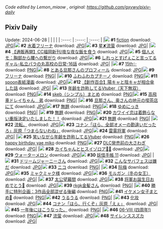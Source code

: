 *Code edited by Lemon_miaow , original: https://github.com/gxywy/pixiv-daily*
## Pixiv Daily 
Update: 2024-06-28
|      |      |      |
| :----: | :----: | :----: |
|![](https://pximg.lemonmiaow.xyz/c/240x480/img-master/img/2024/06/26/00/00/11/119974313_p0_master1200.jpg) **#1** [fiction](https://www.pixiv.net/artworks/119974313) download: [JPG](https://pximg.lemonmiaow.xyz/img-original/img/2024/06/26/00/00/11/119974313_p0.jpg)|![](https://pximg.lemonmiaow.xyz/c/240x480/img-master/img/2024/06/26/00/00/29/119974390_p0_master1200.jpg) **#2** [水着フリーナ](https://www.pixiv.net/artworks/119974390) download: [JPG](https://pximg.lemonmiaow.xyz/img-original/img/2024/06/26/00/00/29/119974390_p0.jpg)|![](https://pximg.lemonmiaow.xyz/c/240x480/img-master/img/2024/06/26/13/13/18/119986413_p0_master1200.jpg) **#3** [星✘流萤](https://www.pixiv.net/artworks/119986413) download: [JPG](https://pximg.lemonmiaow.xyz/img-original/img/2024/06/26/13/13/18/119986413_p0.jpg)|
|![](https://pximg.lemonmiaow.xyz/c/240x480/img-master/img/2024/06/26/18/48/05/119992270_p0_master1200.jpg) **#4** [【通販再開】CC福岡新刊/夜な夜な飯を食う](https://www.pixiv.net/artworks/119992270) download: [JPG](https://pximg.lemonmiaow.xyz/img-original/img/2024/06/26/18/48/05/119992270_p0.jpg)|![](https://pximg.lemonmiaow.xyz/c/240x480/img-master/img/2024/06/27/06/00/08/120008832_p0_master1200.jpg) **#5** [個人メモ：胸部から腰への繋がり](https://www.pixiv.net/artworks/120008832) download: [JPG](https://pximg.lemonmiaow.xyz/img-original/img/2024/06/27/06/00/08/120008832_p0.jpg)|![](https://pximg.lemonmiaow.xyz/c/240x480/img-master/img/2024/06/27/00/00/06/120002629_p0_master1200.jpg) **#6** [しれっとすげぇこと言ってるギャル-私立パラの丸高校の日常-16話](https://www.pixiv.net/artworks/120002629) download: [JPG](https://pximg.lemonmiaow.xyz/img-original/img/2024/06/27/00/00/06/120002629_p0.jpg)|
|![](https://pximg.lemonmiaow.xyz/c/240x480/img-master/img/2024/06/26/00/00/24/119974375_p0_master1200.jpg) **#7** [15th✨](https://www.pixiv.net/artworks/119974375) download: [PNG](https://pximg.lemonmiaow.xyz/img-original/img/2024/06/26/00/00/24/119974375_p0.png)|![](https://pximg.lemonmiaow.xyz/c/240x480/img-master/img/2024/06/26/00/05/33/119974799_p0_master1200.jpg) **#8** [とある旦那さんのプロフィール](https://www.pixiv.net/artworks/119974799) download: [JPG](https://pximg.lemonmiaow.xyz/img-original/img/2024/06/26/00/05/33/119974799_p0.jpg)|![](https://pximg.lemonmiaow.xyz/c/240x480/img-master/img/2024/06/26/00/03/31/119974677_p0_master1200.jpg) **#9** [フリーナ](https://www.pixiv.net/artworks/119974677) download: [PNG](https://pximg.lemonmiaow.xyz/img-original/img/2024/06/26/00/03/31/119974677_p0.png)|
|![](https://pximg.lemonmiaow.xyz/c/240x480/img-master/img/2024/06/26/20/30/01/119995026_p0_master1200.jpg) **#10** [ふわふわカプチーノ](https://www.pixiv.net/artworks/119995026) download: [PNG](https://pximg.lemonmiaow.xyz/img-original/img/2024/06/26/20/30/01/119995026_p0.png)|![](https://pximg.lemonmiaow.xyz/c/240x480/img-master/img/2024/06/26/20/13/02/119994547_p0_master1200.jpg) **#11** [spoon表紙漫画](https://www.pixiv.net/artworks/119994547) download: [JPG](https://pximg.lemonmiaow.xyz/img-original/img/2024/06/26/20/13/02/119994547_p0.jpg)|![](https://pximg.lemonmiaow.xyz/c/240x480/img-master/img/2024/06/26/19/00/08/119992574_p0_master1200.jpg) **#12** [【創作百合】陽キャと陰キャが相合傘した話](https://www.pixiv.net/artworks/119992574) download: [JPG](https://pximg.lemonmiaow.xyz/img-original/img/2024/06/26/19/00/08/119992574_p0.jpg)|
|![](https://pximg.lemonmiaow.xyz/c/240x480/img-master/img/2024/06/26/21/11/37/119996440_p0_master1200.jpg) **#13** [年齢を詐称してるVtuber（天下無双）](https://www.pixiv.net/artworks/119996440) download: [PNG](https://pximg.lemonmiaow.xyz/img-original/img/2024/06/26/21/11/37/119996440_p0.png)|![](https://pximg.lemonmiaow.xyz/c/240x480/img-master/img/2024/06/27/14/19/39/120015529_p0_master1200.jpg) **#14** [skeb（シンプル）まとめ](https://www.pixiv.net/artworks/120015529) download: [PNG](https://pximg.lemonmiaow.xyz/img-original/img/2024/06/27/14/19/39/120015529_p0.png)|![](https://pximg.lemonmiaow.xyz/c/240x480/img-master/img/2024/06/26/09/35/47/119983369_p0_master1200.jpg) **#15** [高飛車ドレイちゃん　弟](https://www.pixiv.net/artworks/119983369) download: [PNG](https://pximg.lemonmiaow.xyz/img-original/img/2024/06/26/09/35/47/119983369_p0.png)|
|![](https://pximg.lemonmiaow.xyz/c/240x480/img-master/img/2024/06/27/00/30/21/120002758_p0_master1200.jpg) **#16** [旦那さん、奥さんの地元の喫茶店にて](https://www.pixiv.net/artworks/120002758) download: [JPG](https://pximg.lemonmiaow.xyz/img-original/img/2024/06/27/00/30/21/120002758_p0.jpg)|![](https://pximg.lemonmiaow.xyz/c/240x480/img-master/img/2024/06/27/16/12/42/120017267_p0_master1200.jpg) **#17** [無題](https://www.pixiv.net/artworks/120017267) download: [PNG](https://pximg.lemonmiaow.xyz/img-original/img/2024/06/27/16/12/42/120017267_p0.png)|![](https://pximg.lemonmiaow.xyz/c/240x480/img-master/img/2024/06/26/01/08/49/119974743_p0_master1200.jpg) **#18** [ゆめにっき](https://www.pixiv.net/artworks/119974743) download: [PNG](https://pximg.lemonmiaow.xyz/img-original/img/2024/06/26/01/08/49/119974743_p0.png)|
|![](https://pximg.lemonmiaow.xyz/c/240x480/img-master/img/2024/06/27/16/13/23/120017282_p0_master1200.jpg) **#19** [無題](https://www.pixiv.net/artworks/120017282) download: [PNG](https://pximg.lemonmiaow.xyz/img-original/img/2024/06/27/16/13/23/120017282_p0.png)|![](https://pximg.lemonmiaow.xyz/c/240x480/img-master/img/2024/06/26/17/13/17/119990168_p0_master1200.jpg) **#20** [カワイイ恋は着飾らない重版決定いたしました！！](https://www.pixiv.net/artworks/119990168) download: [JPG](https://pximg.lemonmiaow.xyz/img-original/img/2024/06/26/17/13/17/119990168_p0.jpg)|![](https://pximg.lemonmiaow.xyz/c/240x480/img-master/img/2024/06/27/16/11/18/120017249_p0_master1200.jpg) **#21** [無題](https://www.pixiv.net/artworks/120017249) download: [PNG](https://pximg.lemonmiaow.xyz/img-original/img/2024/06/27/16/11/18/120017249_p0.png)|
|![](https://pximg.lemonmiaow.xyz/c/240x480/img-master/img/2024/06/26/18/21/53/119991696_p0_master1200.jpg) **#22** [流転。](https://www.pixiv.net/artworks/119991696) download: [JPG](https://pximg.lemonmiaow.xyz/img-original/img/2024/06/26/18/21/53/119991696_p0.jpg)|![](https://pximg.lemonmiaow.xyz/c/240x480/img-master/img/2024/06/26/17/11/55/119990146_p0_master1200.jpg) **#23** [コナン「ほら、全部オメーの勘違いだったろ」灰原「つまらないわね」](https://www.pixiv.net/artworks/119990146) download: [JPG](https://pximg.lemonmiaow.xyz/img-original/img/2024/06/26/17/11/55/119990146_p0.jpg)|![](https://pximg.lemonmiaow.xyz/c/240x480/img-master/img/2024/06/27/00/14/49/120003459_p0_master1200.jpg) **#24** [雷電将軍](https://www.pixiv.net/artworks/120003459) download: [JPG](https://pximg.lemonmiaow.xyz/img-original/img/2024/06/27/00/14/49/120003459_p0.jpg)|
|![](https://pximg.lemonmiaow.xyz/c/240x480/img-master/img/2024/06/27/21/19/25/120025093_p0_master1200.jpg) **#25** [笑いながら年齢を詐称してるVtuber](https://www.pixiv.net/artworks/120025093) download: [PNG](https://pximg.lemonmiaow.xyz/img-original/img/2024/06/27/21/19/25/120025093_p0.png)|![](https://pximg.lemonmiaow.xyz/c/240x480/img-master/img/2024/06/27/18/56/56/120020812_p0_master1200.jpg) **#26** [happy birthday yae miko](https://www.pixiv.net/artworks/120020812) download: [PNG](https://pximg.lemonmiaow.xyz/img-original/img/2024/06/27/18/56/56/120020812_p0.png)|![](https://pximg.lemonmiaow.xyz/c/240x480/img-master/img/2024/06/27/12/15/15/120013713_p0_master1200.jpg) **#27** [DLC発売前の大さわぎ](https://www.pixiv.net/artworks/120013713) download: [JPG](https://pximg.lemonmiaow.xyz/img-original/img/2024/06/27/12/15/15/120013713_p0.jpg)|
|![](https://pximg.lemonmiaow.xyz/c/240x480/img-master/img/2024/06/26/01/29/36/119977193_p0_master1200.jpg) **#28** [カイちゃんとヒスイゾロア🍡🍵](https://www.pixiv.net/artworks/119977193) download: [JPG](https://pximg.lemonmiaow.xyz/img-original/img/2024/06/26/01/29/36/119977193_p0.jpg)|![](https://pximg.lemonmiaow.xyz/c/240x480/img-master/img/2024/06/26/15/30/53/119988414_p0_master1200.jpg) **#29** [ウォーターメロン](https://www.pixiv.net/artworks/119988414) download: [JPG](https://pximg.lemonmiaow.xyz/img-original/img/2024/06/26/15/30/53/119988414_p0.jpg)|![](https://pximg.lemonmiaow.xyz/c/240x480/img-master/img/2024/06/26/02/13/15/119975737_p0_master1200.jpg) **#30** [妖怪手帳 11](https://www.pixiv.net/artworks/119975737) download: [JPG](https://pximg.lemonmiaow.xyz/img-original/img/2024/06/26/02/13/15/119975737_p0.jpg)|
|![](https://pximg.lemonmiaow.xyz/c/240x480/img-master/img/2024/06/26/22/33/54/119999490_p0_master1200.jpg) **#31** [ドリームジャーニーさん](https://www.pixiv.net/artworks/119999490) download: [JPG](https://pximg.lemonmiaow.xyz/img-original/img/2024/06/26/22/33/54/119999490_p0.jpg)|![](https://pximg.lemonmiaow.xyz/c/240x480/img-master/img/2024/06/27/00/35/12/120004139_p0_master1200.jpg) **#32** [こんなサバフェスは嫌だ](https://www.pixiv.net/artworks/120004139) download: [JPG](https://pximg.lemonmiaow.xyz/img-original/img/2024/06/27/00/35/12/120004139_p0.jpg)|![](https://pximg.lemonmiaow.xyz/c/240x480/img-master/img/2024/06/27/01/30/08/120005527_p0_master1200.jpg) **#33** [ニコ](https://www.pixiv.net/artworks/120005527) download: [PNG](https://pximg.lemonmiaow.xyz/img-original/img/2024/06/27/01/30/08/120005527_p0.png)|
|![](https://pximg.lemonmiaow.xyz/c/240x480/img-master/img/2024/06/27/10/00/03/120011797_p0_master1200.jpg) **#34** [阮梅](https://www.pixiv.net/artworks/120011797) download: [JPG](https://pximg.lemonmiaow.xyz/img-original/img/2024/06/27/10/00/03/120011797_p0.jpg)|![](https://pximg.lemonmiaow.xyz/c/240x480/img-master/img/2024/06/26/14/14/43/119987311_p0_master1200.jpg) **#35** [ミャクミャク様](https://www.pixiv.net/artworks/119987311) download: [JPG](https://pximg.lemonmiaow.xyz/img-original/img/2024/06/26/14/14/43/119987311_p0.jpg)|![](https://pximg.lemonmiaow.xyz/c/240x480/img-master/img/2024/06/27/00/00/45/120002743_p0_master1200.jpg) **#36** [モルガン（冬の女王）](https://www.pixiv.net/artworks/120002743) download: [JPG](https://pximg.lemonmiaow.xyz/img-original/img/2024/06/27/00/00/45/120002743_p0.jpg)|
|![](https://pximg.lemonmiaow.xyz/c/240x480/img-master/img/2024/06/26/00/00/42/119974441_p0_master1200.jpg) **#37** [太公望幕間](https://www.pixiv.net/artworks/119974441) download: [JPG](https://pximg.lemonmiaow.xyz/img-original/img/2024/06/26/00/00/42/119974441_p0.jpg)|![](https://pximg.lemonmiaow.xyz/c/240x480/img-master/img/2024/06/26/11/28/43/119984765_p0_master1200.jpg) **#38** [将軍お誕生日おめでとう🍰](https://www.pixiv.net/artworks/119984765) download: [JPG](https://pximg.lemonmiaow.xyz/img-original/img/2024/06/26/11/28/43/119984765_p0.jpg)|![](https://pximg.lemonmiaow.xyz/c/240x480/img-master/img/2024/06/27/00/08/41/120003227_p0_master1200.jpg) **#39** [rkgk金髪さん](https://www.pixiv.net/artworks/120003227) download: [PNG](https://pximg.lemonmiaow.xyz/img-original/img/2024/06/27/00/08/41/120003227_p0.png)|
|![](https://pximg.lemonmiaow.xyz/c/240x480/img-master/img/2024/06/26/16/42/50/119989598_p0_master1200.jpg) **#40** [勝手に特別企画：3作品全部混ぜる後編](https://www.pixiv.net/artworks/119989598) download: [PNG](https://pximg.lemonmiaow.xyz/img-original/img/2024/06/26/16/42/50/119989598_p0.png)|![](https://pximg.lemonmiaow.xyz/c/240x480/img-master/img/2024/06/27/13/00/09/120014420_p0_master1200.jpg) **#41** [イケメン女子まとめ🌭](https://www.pixiv.net/artworks/120014420) download: [PNG](https://pximg.lemonmiaow.xyz/img-original/img/2024/06/27/13/00/09/120014420_p0.png)|![](https://pximg.lemonmiaow.xyz/c/240x480/img-master/img/2024/06/27/15/55/46/120016956_p0_master1200.jpg) **#42** [うるうる](https://www.pixiv.net/artworks/120016956) download: [PNG](https://pximg.lemonmiaow.xyz/img-original/img/2024/06/27/15/55/46/120016956_p0.png)|
|![](https://pximg.lemonmiaow.xyz/c/240x480/img-master/img/2024/06/26/00/04/04/119974721_p0_master1200.jpg) **#43** [化妆](https://www.pixiv.net/artworks/119974721) download: [JPG](https://pximg.lemonmiaow.xyz/img-original/img/2024/06/26/00/04/04/119974721_p0.jpg)|![](https://pximg.lemonmiaow.xyz/c/240x480/img-master/img/2024/06/27/14/01/38/120015266_p0_master1200.jpg) **#44** [コナン「ほら、行くぞ」灰原「えぇ」](https://www.pixiv.net/artworks/120015266) download: [JPG](https://pximg.lemonmiaow.xyz/img-original/img/2024/06/27/14/01/38/120015266_p0.jpg)|![](https://pximg.lemonmiaow.xyz/c/240x480/img-master/img/2024/06/26/17/33/33/119990567_p0_master1200.jpg) **#45** [一年後にはこうなった。](https://www.pixiv.net/artworks/119990567) download: [PNG](https://pximg.lemonmiaow.xyz/img-original/img/2024/06/26/17/33/33/119990567_p0.png)|
|![](https://pximg.lemonmiaow.xyz/c/240x480/img-master/img/2024/06/27/01/00/34/120004841_p0_master1200.jpg) **#46** [06-Ⅷ (四周年!)](https://www.pixiv.net/artworks/120004841) download: [PNG](https://pximg.lemonmiaow.xyz/img-original/img/2024/06/27/01/00/34/120004841_p0.png)|![](https://pximg.lemonmiaow.xyz/c/240x480/img-master/img/2024/06/26/12/41/10/119985953_p0_master1200.jpg) **#47** [流萤](https://www.pixiv.net/artworks/119985953) download: [JPG](https://pximg.lemonmiaow.xyz/img-original/img/2024/06/26/12/41/10/119985953_p0.jpg)|![](https://pximg.lemonmiaow.xyz/c/240x480/img-master/img/2024/06/26/11/01/07/119984438_p0_master1200.jpg) **#48** [サイレンススズカ](https://www.pixiv.net/artworks/119984438) download: [JPG](https://pximg.lemonmiaow.xyz/img-original/img/2024/06/26/11/01/07/119984438_p0.jpg)|

